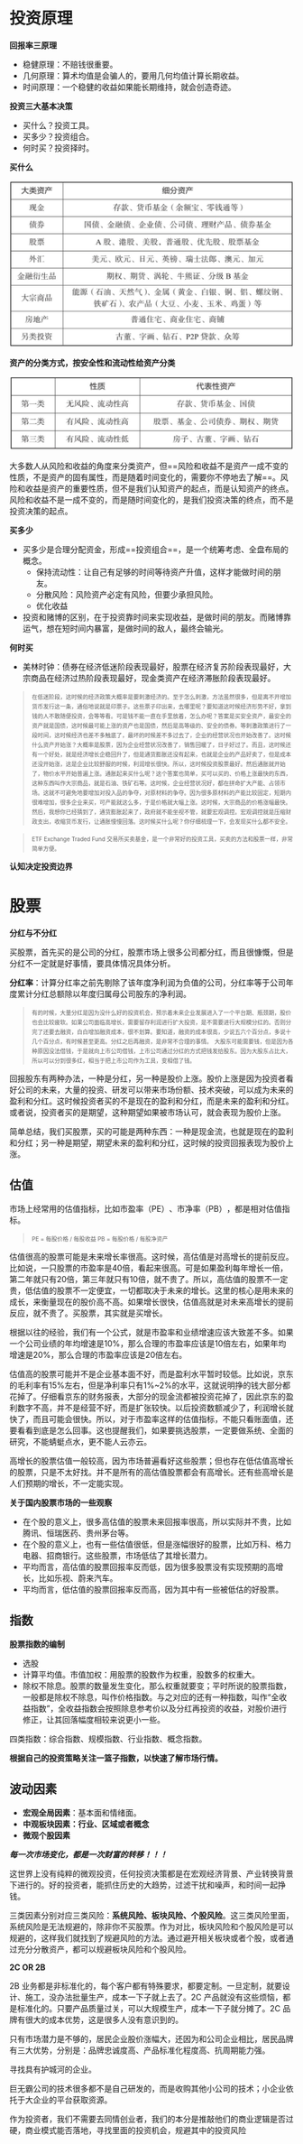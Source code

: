 # 投资原理

**回报率三原理**

- 稳健原理：不赔钱很重要。
- 几何原理：算术均值是会骗人的，要用几何均值计算长期收益。
- 时间原理：一个稳健的收益如果能长期维持，就会创造奇迹。  


**投资三大基本决策**

- 买什么？投资工具。
- 买多少？投资组合。
- 何时买？投资择时。

**买什么**

![](assets/images/徐远的投资课-1.png)


**资产的分类方式，按安全性和流动性给资产分类**

![](assets/images/徐远的投资课-2.png)

大多数人从风险和收益的角度来分类资产，但==风险和收益不是资产一成不变的性质，不是资产的固有属性，而是随着时间变化的，需要你不停地去了解==。风险和收益是资产的重要性质，但不是我们认知资产的起点，而是认知资产的终点。风险和收益不是一成不变的，而是随时间变化的，是我们投资决策的终点，而不是投资决策的起点。  

**买多少**

- 买多少是合理分配资金，形成==投资组合==，是一个统筹考虑、全盘布局的概念。
	- 保持流动性：让自己有足够的时间等待资产升值，这样才能做时间的朋友。
	- 分散风险：风险资产必定有风险，但要少承担风险。
	- 优化收益
- 投资和赌博的区别，在于投资靠时间来实现收益，是做时间的朋友。而赌博靠运气，想在短时间内暴富，是做时间的敌人，最终会输光。  

**何时买**

- 美林时钟：债券在经济低迷阶段表现最好，股票在经济复苏阶段表现最好，大宗商品在经济过热阶段表现最好，现金类资产在经济滞胀阶段表现最好。

> <font size=1>在低迷阶段，这时候的经济政策大概率是要刺激经济的。至于怎么刺激，方法虽然很多，但是离不开增加货币发行这一条，通俗地说就是印票子。这些票子印出来，去哪里呢？要知道这时候经济形势不好，拿到钱的人不敢随便投资，会等等看。可是钱不能一直在手里放着，怎么办呢？答案是买安全资产，最安全的资产就是国债，这时候最可能上涨的资产也是国债，然后是高等级的、安全的债券。等刺激政策进行了一段时间，这时候经济也差不多触底了，最坏的时候差不多过去了，企业的经营状况也开始改善了。这时候什么资产开始涨？大概率是股票，因为企业经营状况改善了，销售回暖了，日子好过了。而且，这时候还有一个好处，就是经济增长企稳回升了，但是通货膨胀还没有起来，也就是企业的产品好卖了，但是成本还没开始涨，这是企业比较舒服的时候，利润增长很快。所以，这时候投资股票最好。然后通胀就开始了，物价水平开始普遍上涨。通胀起来买什么呢？这个答案也简单，买可以买的、价格上涨最快的东西，这种东西叫作大宗商品，就是石油、铁矿石等。这时候，企业经营状况好，都在拼命扩大产能、占领市场。这就不可避免地要增加对投入品的争夺，对原材料的争夺。因为很多原材料的产能比较固定，短期内很难增加，很多企业来买，可产能就这么多，于是价格就大幅上涨。这时候，大宗商品的价格涨幅最快。然后，我想你已经猜到了，通货膨胀起来了，政府就不能坐视不管，就要宏观调控。宏观调控就是压缩财政支出，收缩货币发行，让通胀慢慢回落。这时候买什么呢？你仔细梳理一下，会发现买什么都不安全。</font>

> <font size=1>ETF Exchange Traded Fund 交易所买卖基金​，是一个非常好的投资工具，买卖的方法和股票一样，非常简单方便。</font>

**认知决定投资边界**

# 股票

**分红与不分红**

买股票，首先买的是公司的分红，股票市场上很多公司都分红，而且很慷慨，但是分红不一定就是好事情，要具体情况具体分析。

**分红率**：计算分红率之前先剔除了该年度净利润为负值的公司，分红率等于公司年度累计分红总额除以年度归属母公司股东的净利润。

> <font size=1>有的时候，大量分红是因为没什么好的投资机会，预示着未来企业发展进入了一个平台期、瓶颈期，股价也会比较疲软。如果公司面临高增长，需要留存利润进行扩大投资，是不需要进行大规模分红的。否则分完了还要去融资，白白增加融资成本，很不划算。要知道，融资的成本很高，少说五六个百分点，多说十几个百分点，有时候甚至更高。分红之后再融资，是非常不合理的事情。</font>
> <font size=1>大股东可能需要钱，但是因为各种原因没法借钱，于是就向上市公司借钱，上市公司通过分红的方式把钱发给股东。因为大股东占比大，所以可以分到很多红，相当于把上市公司作为工具，变相借了钱。</font>

回报股东有两种办法，一种是分红，另一种是股价上涨。股价上涨是因为投资者看好公司的未来，大量的投资、研发可以带来市场份额、技术突破，可以成为未来的盈利和分红。这时候投资者买的不是现在的盈利和分红，而是未来的盈利和分红。或者说，投资者买的是期望，这种期望如果被市场认可，就会表现为股价上涨。

简单总结，我们买股票，买的可能是两种东西：一种是现金流，也就是现在的盈利和分红；另一种是期望，期望未来的盈利和分红，这时候的投资回报表现为股价上涨。

## 估值

市场上经常用的估值指标，比如市盈率（PE）​、市净率（PB）​，都是相对估值指标。

><font size=1> PE = 每股价格 / 每股收益 PB = 每股价格 / 每股净资产</font>

估值很高的股票可能是未来增长率很高。这时候，高估值是对高增长的提前反应。比如说，一只股票的市盈率是40倍，看起来很高。可是如果盈利每年增长一倍，第二年就只有20倍，第三年就只有10倍，就不贵了。所以，高估值的股票不一定贵，低估值的股票不一定便宜，一切都取决于未来的增长。这里的核心是用未来的成长，来衡量现在的股价高不高。如果增长很快，估值高就是对未来高增长的提前反应，就不贵了。买股票，其实就是买增长。

根据以往的经验，我们有一个公式，就是市盈率和业绩增速应该大致差不多。如果一个公司业绩的年均增速是10%，那么合理的市盈率应该是10倍左右，如果年均增速是20%，那么合理的市盈率应该是20倍左右。

估值高的股票可能并不是企业基本面不好，而是盈利水平暂时较低。比如说，京东的毛利率有15%左右，但是净利率只有1%~2%的水平，这就说明挣的钱大部分都花掉了。仔细看京东的财务报表，大部分的现金流都被投资花掉了，因此京东的盈利数字不高，并不是经营不好，而是扩张较快。以后投资数额减少了，利润增长就快了，而且可能会很快。所以，对于市盈率这样的估值指标，不能只看账面值，还要看看到底是怎么回事。这也提醒我们，如果要挑选股票，一定要做系统、全面的研究，不能蜻蜓点水，更不能人云亦云。

高增长的股票估值一般较高，因为市场普遍看好这些股票；但也存在低估值高增长的股票，只是不太好找。并不是所有的高估值股票都会有高增长。还有些高增长是人们预期的增长，不一定能实现。

**关于国内股票市场的一些观察**

- 在个股的意义上，很多高估值的股票未来回报率很高，所以实际并不贵，比如腾讯、恒瑞医药、贵州茅台等。
- 在个股的意义上，也有一些估值很低，但是涨幅很好的股票，比如万科、格力电器、招商银行。这些股票，市场低估了其增长潜力。
- 平均而言，高估值的股票回报率反而低，因为很多股票没有实现预期的高增长，比如乐视、蔚来汽车。
- 平均而言，低估值的股票回报率反而高，因为其中有一些被低估的好股票。

## 指数

**股票指数的编制**

- 选股
- 计算平均值。市值加权：用股票的股数作为权重，股数多的权重大。
- 除权不除息。股票的数量发生变化，那么权重就要变；平时所说的股票指数，一般都是除权不除息，叫作价格指数。与之对应的还有一种指数，叫作“全收益指数”​，全收益指数会按照除息参考价以及分红再投资的收益，对股价进行修正，让其回落幅度相较来说更小一些。

四类指数：综合指数、规模指数、行业指数、概念指数。

**根据自己的投资策略关注一篮子指数，以快速了解市场行情。**

## 波动因素

- **宏观全局因素**：基本面和情绪面。
- **中观板块因素：行业、区域或者概念**
- **微观个股因素**

***每一次市场变化，都是一次财富的转移！！！***

这世界上没有纯粹的微观投资，任何投资决策都是在宏观经济背景、产业转换背景下进行的。好的投资者，能抓住历史的大趋势，过滤干扰和噪声，和时间一起挣钱。

三类因素分别对应三类风险：**系统风险、板块风险、个股风险**。这三类风险里面，系统风险是无法规避的，除非你不买股票。作为对比，板块风险和个股风险是可以规避的，这样我们就找到了规避风险的方法。通过避开相关板块或者个股，或者通过充分分散资产，都可以规避板块风险和个股风险。

**2C OR 2B**

2B 业务都是非标准化的，每个客户都有特殊要求，都要定制。一旦定制，就要设计、施工，没办法批量生产，成本一下子就上去了。2C 产品就没有这些烦恼，都是标准化的。只要产品质量过关，可以大规模生产，成本一下子就分摊了。2C 品牌有很大的成本优势，这是很多人没有意识到的。

只有市场潜力是不够的，居民企业股价涨幅大，还因为和公司企业相比，居民品牌有三大优势，分别是：品牌忠诚度高、产品标准化程度高、抗周期能力强。

寻找具有护城河的企业。

巨无霸公司的技术很多都不是自己研发的，而是收购其他小公司的技术；小企业依托于大企业的平台获取资源。

作为投资者，我们不需要去同情创业者，我们的本分是推敲他们的商业逻辑是否过硬，商业模式能否落地，寻找里面的投资机会，规避其中的投资风险




